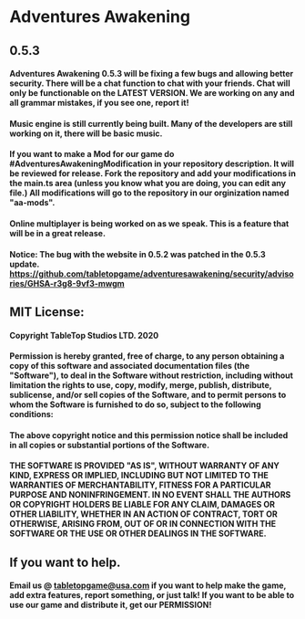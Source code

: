 # Adventures Awakening
## 0.5.3
#### Adventures Awakening 0.5.3 will be fixing a few bugs and allowing better security. There will be a chat function to chat with your friends. Chat will only be functionable on the LATEST VERSION. We are working on any and all grammar mistakes, if you see one, report it!

#### Music engine is still currently being built. Many of the developers are still working on it, there will be basic music.

#### If you want to make a Mod for our game do #AdventuresAwakeningModification in your repository description. It will be reviewed for release. Fork the repository and add your modifications in the main.ts area (unless you know what you are doing, you can edit any file.) All modifications will go to the repository in our orginization named "aa-mods".

#### Online multiplayer is being worked on as we speak. This is a feature that will be in a great release.

#### Notice: The bug with the website in 0.5.2 was patched in the 0.5.3 update. https://github.com/tabletopgame/adventuresawakening/security/advisories/GHSA-r3g8-9vf3-mwgm

## MIT License:
#### Copyright TableTop Studios LTD. 2020
#### Permission is hereby granted, free of charge, to any person obtaining a copy of this software and associated documentation files (the "Software"), to deal in the Software without restriction, including without limitation the rights to use, copy, modify, merge, publish, distribute, sublicense, and/or sell copies of the Software, and to permit persons to whom the Software is furnished to do so, subject to the following conditions:

#### The above copyright notice and this permission notice shall be included in all copies or substantial portions of the Software.

#### THE SOFTWARE IS PROVIDED "AS IS", WITHOUT WARRANTY OF ANY KIND, EXPRESS OR IMPLIED, INCLUDING BUT NOT LIMITED TO THE WARRANTIES OF MERCHANTABILITY, FITNESS FOR A PARTICULAR PURPOSE AND NONINFRINGEMENT. IN NO EVENT SHALL THE AUTHORS OR COPYRIGHT HOLDERS BE LIABLE FOR ANY CLAIM, DAMAGES OR OTHER LIABILITY, WHETHER IN AN ACTION OF CONTRACT, TORT OR OTHERWISE, ARISING FROM, OUT OF OR IN CONNECTION WITH THE SOFTWARE OR THE USE OR OTHER DEALINGS IN THE SOFTWARE.

## If you want to help.
#### Email us @ tabletopgame@usa.com if you want to help make the game, add extra features, report something, or just talk! If you want to be able to use our game and distribute it, get our PERMISSION!
